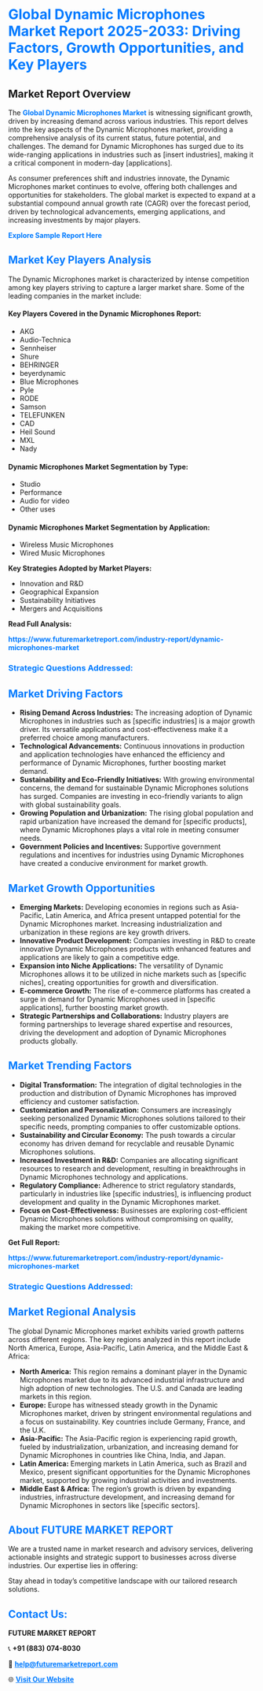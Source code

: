 <h1 style="color: #007BFF;">Global Dynamic Microphones Market Report 2025-2033: Driving Factors, Growth Opportunities, and Key Players</h1>

<section id="overview">
<h2>Market Report Overview</h2>
<p>The <a href="https://www.futuremarketreport.com/industry-report/dynamic-microphones-market" style="color: #007BFF; text-decoration: none;"><strong>Global Dynamic Microphones Market</strong></a> is witnessing significant growth, driven by increasing demand across various industries. This report delves into the key aspects of the Dynamic Microphones market, providing a comprehensive analysis of its current status, future potential, and challenges. The demand for Dynamic Microphones has surged due to its wide-ranging applications in industries such as [insert industries], making it a critical component in modern-day [applications].</p>
<p>As consumer preferences shift and industries innovate, the Dynamic Microphones market continues to evolve, offering both challenges and opportunities for stakeholders. The global market is expected to expand at a substantial compound annual growth rate (CAGR) over the forecast period, driven by technological advancements, emerging applications, and increasing investments by major players.</p>
</section>

<section id="overview">
<p><a href="https://www.futuremarketreport.com/request-sample/reportId=44199" style="color: #007BFF; text-decoration: none;"><strong>Explore Sample Report Here</strong></a></p>
</section>

<section id="key-players">
<h2 style="color: #007BFF;">Market Key Players Analysis</h2>
<p>The Dynamic Microphones market is characterized by intense competition among key players striving to capture a larger market share. Some of the leading companies in the market include:</p>
<h4>Key Players Covered in the Dynamic Microphones Report:</h4>
<ul><li>AKG</li><li>Audio-Technica</li><li>Sennheiser</li><li>Shure</li><li>BEHRINGER</li><li>beyerdynamic</li><li>Blue Microphones</li><li>Pyle</li><li>RODE</li><li>Samson</li><li>TELEFUNKEN</li><li>CAD</li><li>Heil Sound</li><li>MXL</li><li>Nady</li></ul>
<h4>Dynamic Microphones Market Segmentation by Type:</h4>
<ul><li>Studio</li><li>Performance</li><li>Audio for video</li><li>Other uses</li></ul>

<h4>Dynamic Microphones Market Segmentation by Application:</h4>
<ul><li>Wireless Music Microphones</li><li>Wired Music Microphones</li></ul>
<p><strong>Key Strategies Adopted by Market Players:</strong></p>
<ul>
<li>Innovation and R&D</li>
<li>Geographical Expansion</li>
<li>Sustainability Initiatives</li>
<li>Mergers and Acquisitions</li>
</ul>
</section>

<section>
<p><strong>Read Full Analysis: </strong></p><a href="https://www.futuremarketreport.com/industry-report/dynamic-microphones-market" style="color: #007BFF; text-decoration: none;"><strong>https://www.futuremarketreport.com/industry-report/dynamic-microphones-market</strong></a>
<h3 style="color: #007BFF;">Strategic Questions Addressed:</h3>
</section>

<section id="driving-factors">
<h2 style="color: #007BFF;">Market Driving Factors</h2>
<ul>
<li><strong>Rising Demand Across Industries:</strong> The increasing adoption of Dynamic Microphones in industries such as [specific industries] is a major growth driver. Its versatile applications and cost-effectiveness make it a preferred choice among manufacturers.</li>
<li><strong>Technological Advancements:</strong> Continuous innovations in production and application technologies have enhanced the efficiency and performance of Dynamic Microphones, further boosting market demand.</li>
<li><strong>Sustainability and Eco-Friendly Initiatives:</strong> With growing environmental concerns, the demand for sustainable Dynamic Microphones solutions has surged. Companies are investing in eco-friendly variants to align with global sustainability goals.</li>
<li><strong>Growing Population and Urbanization:</strong> The rising global population and rapid urbanization have increased the demand for [specific products], where Dynamic Microphones plays a vital role in meeting consumer needs.</li>
<li><strong>Government Policies and Incentives:</strong> Supportive government regulations and incentives for industries using Dynamic Microphones have created a conducive environment for market growth.</li>
</ul>
</section>

<section id="growth-opportunities">
<h2 style="color: #007BFF;">Market Growth Opportunities</h2>
<ul>
<li><strong>Emerging Markets:</strong> Developing economies in regions such as Asia-Pacific, Latin America, and Africa present untapped potential for the Dynamic Microphones market. Increasing industrialization and urbanization in these regions are key growth drivers.</li>
<li><strong>Innovative Product Development:</strong> Companies investing in R&D to create innovative Dynamic Microphones products with enhanced features and applications are likely to gain a competitive edge.</li>
<li><strong>Expansion into Niche Applications:</strong> The versatility of Dynamic Microphones allows it to be utilized in niche markets such as [specific niches], creating opportunities for growth and diversification.</li>
<li><strong>E-commerce Growth:</strong> The rise of e-commerce platforms has created a surge in demand for Dynamic Microphones used in [specific applications], further boosting market growth.</li>
<li><strong>Strategic Partnerships and Collaborations:</strong> Industry players are forming partnerships to leverage shared expertise and resources, driving the development and adoption of Dynamic Microphones products globally.</li>
</ul>
</section>

<section id="trending-factors">
<h2 style="color: #007BFF;">Market Trending Factors</h2>
<ul>
<li><strong>Digital Transformation:</strong> The integration of digital technologies in the production and distribution of Dynamic Microphones has improved efficiency and customer satisfaction.</li>
<li><strong>Customization and Personalization:</strong> Consumers are increasingly seeking personalized Dynamic Microphones solutions tailored to their specific needs, prompting companies to offer customizable options.</li>
<li><strong>Sustainability and Circular Economy:</strong> The push towards a circular economy has driven demand for recyclable and reusable Dynamic Microphones solutions.</li>
<li><strong>Increased Investment in R&D:</strong> Companies are allocating significant resources to research and development, resulting in breakthroughs in Dynamic Microphones technology and applications.</li>
<li><strong>Regulatory Compliance:</strong> Adherence to strict regulatory standards, particularly in industries like [specific industries], is influencing product development and quality in the Dynamic Microphones market.</li>
<li><strong>Focus on Cost-Effectiveness:</strong> Businesses are exploring cost-efficient Dynamic Microphones solutions without compromising on quality, making the market more competitive.</li>
</ul>
</section>

<section>
<p><strong>Get Full Report: </strong></p><a href="https://www.futuremarketreport.com/industry-report/dynamic-microphones-market" style="color: #007BFF; text-decoration: none;"><strong>https://www.futuremarketreport.com/industry-report/dynamic-microphones-market</strong></a>
<h3 style="color: #007BFF;">Strategic Questions Addressed:</h3>
</section>


<section id="regional-analysis">
<h2 style="color: #007BFF;">Market Regional Analysis</h2>
<p>The global Dynamic Microphones market exhibits varied growth patterns across different regions. The key regions analyzed in this report include North America, Europe, Asia-Pacific, Latin America, and the Middle East & Africa:</p>
<ul>
<li><strong>North America:</strong> This region remains a dominant player in the Dynamic Microphones market due to its advanced industrial infrastructure and high adoption of new technologies. The U.S. and Canada are leading markets in this region.</li>
<li><strong>Europe:</strong> Europe has witnessed steady growth in the Dynamic Microphones market, driven by stringent environmental regulations and a focus on sustainability. Key countries include Germany, France, and the U.K.</li>
<li><strong>Asia-Pacific:</strong> The Asia-Pacific region is experiencing rapid growth, fueled by industrialization, urbanization, and increasing demand for Dynamic Microphones in countries like China, India, and Japan.</li>
<li><strong>Latin America:</strong> Emerging markets in Latin America, such as Brazil and Mexico, present significant opportunities for the Dynamic Microphones market, supported by growing industrial activities and investments.</li>
<li><strong>Middle East & Africa:</strong> The region’s growth is driven by expanding industries, infrastructure development, and increasing demand for Dynamic Microphones in sectors like [specific sectors].</li>
</ul>
</section>

<footer>
<h2 style="color: #007BFF;">About FUTURE MARKET REPORT</h2>
<p>We are a trusted name in market research and advisory services, delivering actionable insights and strategic support to businesses across diverse industries. Our expertise lies in offering:</p>

<p>Stay ahead in today’s competitive landscape with our tailored research solutions.</p>

<h2 style="color: #007BFF;">Contact Us:</h2>
<p><strong>FUTURE MARKET REPORT</strong></p>
<p>📞 <strong>+91 (883) 074-8030</strong></p>
<p>📧 <strong><a href="mailto:help@futuremarketreport.com" style="color: #007BFF;">help@futuremarketreport.com</a></strong></p>
<p>🌐 <strong><a href="https://www.futuremarketreport.com/" style="color: #007BFF;">Visit Our Website</a></strong></p>
</footer>